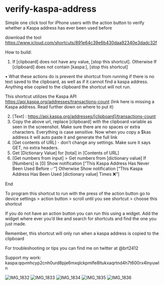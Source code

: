# verify-kaspa-address
Simple one click tool for iPhone users with the action button to verify whether a Kaspa address has ever been used before 

download the tool https://www.icloud.com/shortcuts/891e64c39e6b430daa92340e3dadc32f

How to build: 

1. If [clipboard] does not have any value, [stop this shortcut]. 
       Otherwise 
          If [clipboard] does not contain [kaspa:], [stop this shortcut] 

• What these actions do is prevent the shortcut from running if there is no text saved to the clipboard, as well as if it cannot find a kaspa address. Anything else copied to the clipboard the shortcut will not run. 

This shortcut utilizes the Kaspa API  https://api.kaspa.org/addresses/transactions-count (link here is missing a Kaspa address. Read further down on where to put it)

2. [Text] :  https://api.kaspa.org/addresses/[clipboard]/transactions-count
3. Copy the above url, replace [clipboard] with the clipboard variable as seen in the screenshot. Make sure there are no spaces or extra characters. Everything is case sensitive. Now when you copy a $kas address it will auto paste it and generate the full link
4.  [Get contents of URL] - don’t change any settings. Make sure it says GET, no extra headers.
5. Get [Dictionary Value] for [total] in [Contents of URL] 
6. [Get numbers from input] > Get numbers from [dictionary value] 
   If [Numbers] is [0] 
    Show notification [“This          Kaspa Address Has Never Been Used Before ✅”]
   Otherwise 
     Show notification [“This Kaspa Address Has Been Used [dictionary value] Times ❌”]

End

To program this shortcut to run with the press of the action button go to device settings > action button > scroll until you see shortcut > choose this shortcut 

If you do not have an action button you can run this using a widget. Add the widget where ever you’d like and search for shortcuts and find the one you just made. 

Remember, this shortcut will only run when a kaspa address is copied to the clipboard

For troubleshooting or tips you can find me on twitter at @brt2412

Support my work: kaspa:qqvmhcyp2cnh0urd8pje6mxqlckpmlfe8ltukxaqrtnd4h7t600rx4lnyuwln

![IMG_1832](https://github.com/user-attachments/assets/c568919f-b9df-443b-9e4b-81f4ea485fcb)
![IMG_1833](https://github.com/user-attachments/assets/ca9a86aa-8604-48d3-9d4a-7b6e8361b78a)
![IMG_1834](https://github.com/user-attachments/assets/6cc8bf93-a54a-4143-a146-eec8389c29a2)
![IMG_1835](https://github.com/user-attachments/assets/1b6520b8-adeb-4de6-b22b-da9f2e1851fc)
![IMG_1836](https://github.com/user-attachments/assets/a82c9014-75bf-4f98-8dff-0a5824aa00b6)
